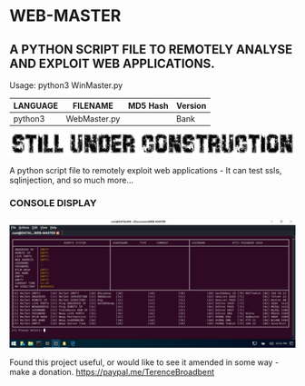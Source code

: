 # WEB-MASTER
## A PYTHON SCRIPT FILE TO REMOTELY ANALYSE AND EXPLOIT WEB APPLICATIONS.

Usage: python3 WinMaster.py

| LANGUAGE  | FILENAME         | MD5 Hash                         | Version |
|------     |------            | -------                          | ----    |
| python3   | WebMaster.py     |                                  | Bank    |

![Screenshot](picture2.png) 

A python script file to remotely exploit web applications - It can test ssls, sqlinjection, and so much more...

### CONSOLE DISPLAY
![Screenshot](picture1.png) 

Found this project useful, or would like to see it amended in some way - make a donation.
https://paypal.me/TerenceBroadbent
